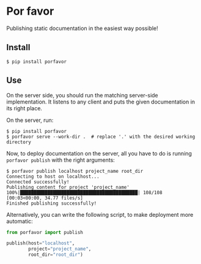 Por favor
=========

Publishing static documentation in the easiest way possible!

Install
-------

```shell
$ pip install porfavor
```

Use
---

On the server side, you should run the matching server-side implementation.
It listens to any client and puts the given documentation in its right place.

On the server, run:
```shell
$ pip install porfavor
$ porfavor serve --work-dir .  # replace '.' with the desired working directory
```

Now, to deploy documentation on the server, all you have to do is running
```porfavor publish``` with the right arguments:

```shell
$ porfavor publish localhost project_name root_dir
Connecting to host on localhost...
Connected successfully!
Publishing content for project 'project_name'
100%|███████████████████████████████████████████| 108/108 [00:03<00:00, 34.77 files/s]
Finished publishing successfully!
```

Alternatively, you can write the following script, to make deployment more
automatic:

```python
from porfavor import publish

publish(host="localhost",
        project="project_name",
        root_dir="root_dir")
```
